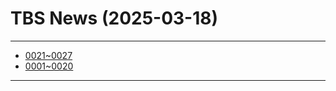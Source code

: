 # TBS News (2025-03-18)

---

- [0021~0027](pages/01-index.md)
- [0001~0020](pages/00-index.md)

---
